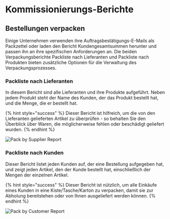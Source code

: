 # Kommissionierungs-Berichte

## Bestellungen verpacken

Einige Unternehmen verwenden ihre Auftragsbestätigungs-E-Mails als Packzettel oder laden den Bericht Kundengesamtsummen herunter und passen ihn an ihre spezifischen Anforderungen an. Die beiden Verpackungsberichte Packliste nach Lieferanten und Packliste nach Produkten bieten zusätzliche Optionen für die Verwaltung des Verpackungsprozesses.

### Packliste nach Lieferanten

In diesem Bericht sind alle Lieferanten und ihre Produkte aufgeführt. Neben jedem Produkt steht der Name des Kunden, der das Produkt bestellt hat, und die Menge, die er bestellt hat.

{% hint style="success" %}
Dieser Bericht ist hilfreich, um die von den Lieferanten gelieferten Artikel zu überprüfen - so behalten Sie den Überblick über Waren, die möglicherweise fehlen oder beschädigt geliefert wurden.
{% endhint %}

![Pack by Supplier Report](../../.gitbook/assets/pack-by-supplier.jpg)

### Packliste nach Kunden&#x20;

Dieser Bericht listet jeden Kunden auf, der eine Bestellung aufgegeben hat, und zeigt jeden Artikel, den der Kunde bestellt hat, einschließlich der Mengen der einzelnen Artikel.

{% hint style="success" %}
Dieser Bericht ist nützlich, um alle Einkäufe eines Kunden in eine Kiste/Tasche/Karton zu verpacken, damit sie zur Abholung bereitstehen oder von Ihnen ausgeliefert werden können.
{% endhint %}

![Pack by Customer Report](../../.gitbook/assets/pack-by-customer.jpg)
